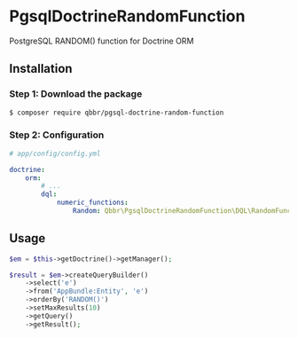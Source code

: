 # PgsqlDoctrineRandomFunction

PostgreSQL RANDOM() function for Doctrine ORM

## Installation

### Step 1: Download the package

```bash
$ composer require qbbr/pgsql-doctrine-random-function
```

### Step 2: Configuration

```yaml
# app/config/config.yml

doctrine:
    orm:
        # ...
        dql:
            numeric_functions:
                Random: Qbbr\PgsqlDoctrineRandomFunction\DQL\RandomFunction
```

## Usage

```php
$em = $this->getDoctrine()->getManager();

$result = $em->createQueryBuilder()
    ->select('e')
    ->from('AppBundle:Entity', 'e')
    ->orderBy('RANDOM()')
    ->setMaxResults(10)
    ->getQuery()
    ->getResult();
```
